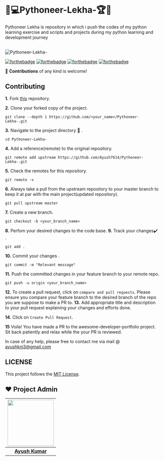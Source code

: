 # 🎯💻Pythoneer-Lekha-🏆🏅
Pythoneer Lekha is repository in which i push the codes of my python learning exercise and scripts and projects during my python learning and development journey<br><br>

![Pythoneer-Lekha-](https://socialify.git.ci/Ayush7614/Pythoneer-Lekha-/image?forks=1&issues=1&language=1&owner=1&pattern=Brick%20Wall&pulls=1&stargazers=1&theme=Dark)

[![forthebadge](https://forthebadge.com/images/badges/built-by-developers.svg)](https://forthebadge.com)
[![forthebadge](https://forthebadge.com/images/badges/built-with-love.svg)](https://forthebadge.com)
[![forthebadge](https://forthebadge.com/images/badges/built-with-swag.svg)](https://forthebadge.com)
[![forthebadge](https://forthebadge.com/images/badges/made-with-python.svg)](https://forthebadge.com)


🚀 **Contributions** of any kind is welcome!

## Contributing

**1.**  Fork [this](https://github.com/Ayush7614/Pythoneer-Lekha-.git) repository.

**2.**  Clone your forked copy of the project.

```
git clone --depth 1 https://github.com/<your_name>/Pythoneer-Lekha-.git
```

**3.** Navigate to the project directory :file_folder: .

```
cd Pythoneer-Lekha-

```

**4.** Add a reference(remote) to the original repository.

```
git remote add upstream https://github.com/Ayush7614/Pythoneer-Lekha-.git
```

**5.** Check the remotes for this repository.
```
git remote -v
```

**6.** Always take a pull from the upstream repository to your master branch to keep it at par with the main project(updated repository).

```
git pull upstream master
```

**7.** Create a new branch.

```
git checkout -b <your_branch_name>
```

**8.** Perfom your desired changes to the code base.
**9.** Track your changes:heavy_check_mark: .

```
git add . 
```

**10.** Commit your changes .

```
git commit -m "Relevant message"
```

**11.** Push the committed changes in your feature branch to your remote repo.
```
git push -u origin <your_branch_name>
```

**12.** To create a pull request, click on `compare and pull requests`. Please ensure you compare your feature branch to the desired branch of the repo you are suppose to make a PR to.
**13.** Add appropriate title and description to your pull request explaining your changes and efforts done.


**14.** Click on `Create Pull Request`.


**15** Voila! You have made a PR to the awesome-developer-portfolio project. Sit back patiently and relax while the your PR is reviewed. 

 In case of any help, please free to contact me via mail @ ayushknj3@gmail.com




## LICENSE
This project follows the [MIT License](https://github.com/Ayush7614/Pythoneer-Lekha-/blob/master/LICENSE).


## ❤️ Project Admin

|                                     <a href="https://github.com/Ayush7614"><img src="https://avatars.githubusercontent.com/u/67006255?s=400&u=c0e16c3bba31328a028cfcca4b1fa7599509f905&v=4" width=150px height=150px /></a>                                      |
| :-----------------------------------------------------------------------------------------------------------------------------------------------------------------------------------------------------------------------------------------------------------------: |
|                                                                                      **[Ayush Kumar](https://www.linkedin.com/in/ayush-kumar-%F0%9F%87%AE%F0%9F%87%B3-984443191/)**                                                                                    |
